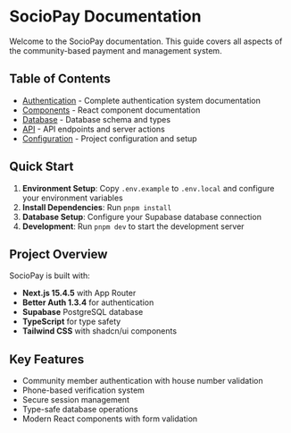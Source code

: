 # SocioPay Documentation

Welcome to the SocioPay documentation. This guide covers all aspects of the community-based payment and management system.

## Table of Contents

-   [Authentication](./authentication/README.md) - Complete authentication system documentation
-   [Components](./components/README.md) - React component documentation
-   [Database](./database/README.md) - Database schema and types
-   [API](./api/README.md) - API endpoints and server actions
-   [Configuration](./configuration/README.md) - Project configuration and setup

## Quick Start

1. **Environment Setup**: Copy `.env.example` to `.env.local` and configure your environment variables
2. **Install Dependencies**: Run `pnpm install`
3. **Database Setup**: Configure your Supabase database connection
4. **Development**: Run `pnpm dev` to start the development server

## Project Overview

SocioPay is built with:

-   **Next.js 15.4.5** with App Router
-   **Better Auth 1.3.4** for authentication
-   **Supabase** PostgreSQL database
-   **TypeScript** for type safety
-   **Tailwind CSS** with shadcn/ui components

## Key Features

-   Community member authentication with house number validation
-   Phone-based verification system
-   Secure session management
-   Type-safe database operations
-   Modern React components with form validation
